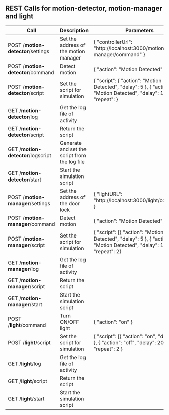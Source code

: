 ## REST Calls for motion-detector, motion-manager and light

| Call                            | Description                                                  | Parameters                                                   |
| ------------------------------- | ------------------------------------------------------------ | ------------------------------------------------------------ |
| POST /**motion-detector**/settings  | Set the address of the motion manager                          | { "controllerUrl": "http://localhost:3000/motion-manager/command" } |
| POST /**motion-detector**/command   | Detect motion                                             | { "action": "Motion Detected" }          |
| POST /**motion-detector**/script    | Set the script for simulation                                | { "script": { "action": "Motion Detected", "delay": 5 }, { "action": "Motion Detected", "delay": 10 }], "repeat": } |
| GET /**motion-detector**/log        | Get the log file of activity                                 |                                                              |
| GET /**motion-detector**/script        | Return the script                                 |                                                              |
| GET /**motion-detector**/logscript        | Generate and set the script from the log file                                 |                                                              |
| GET /**motion-detector**/start      | Start the simulation script                                  |                                                              |
| POST /**motion-manager**/settings | Set the address of the door lock | { "lightURL": "http://localhost:3000/light/command" } |
| POST /**motion-manager**/command  | Detect motion                                          | { "action": "Motion Detected" }        |
| POST /**motion-manager**/script   | Set the script for simulation                                | { "script": [{ "action": "Motion Detected", "delay": 5 }, { "action": "Motion Detected", "delay": 10 }], "repeat": 2} |
| GET /**motion-manager**/log        | Get the log file of activity                                 |                                                              |
| GET /**motion-manager**/script        | Return the script                                 |                                                              |
| GET /**motion-manager**/start      | Start the simulation script                                  |                                                              |
| POST /**light**/command     | Turn ON/OFF light                                               | { "action": "on" }              |
| POST /**light**/script      | Set the script for simulation                                | { "script": [{ "action": "on", "delay": 10 }, { "action": "off", "delay": 20 }], "repeat": 2 } |
| GET /**light**/log          | Get the log file of activity                                 |                                                              |
| GET /**light**/script        | Return the script                                  |                                                              |
| GET /**light**/start        | Start the simulation script                                  |                                                              |


